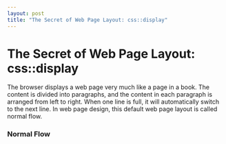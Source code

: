 ```yaml
---
layout: post
title: "The Secret of Web Page Layout: css::display"
---
```


The Secret of Web Page Layout: css::display
===

The browser displays a web page very much like a page in a book. The content is divided into paragraphs, and the content in each paragraph is arranged from left to right. When one line is full, it will automatically switch to the next line. In web page design, this default web page layout is called normal flow.

### Normal Flow
